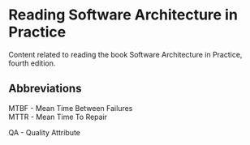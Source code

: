# Reading Software Architecture in Practice

Content related to reading the book Software Architecture in Practice, fourth edition.

## Abbreviations

MTBF - Mean Time Between Failures  
MTTR - Mean Time To Repair  

QA - Quality Attribute  
